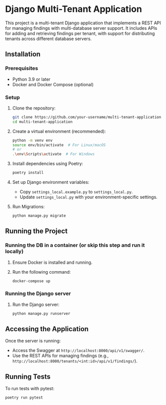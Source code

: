 # Django Multi-Tenant Application

This project is a multi-tenant Django application that implements a REST API for managing findings with multi-database server support. It includes APIs for adding and retrieving findings per tenant, with support for distributing tenants across different database servers.

## Installation

### Prerequisites

- Python 3.9 or later
- Docker and Docker Compose (optional)

### Setup

1. Clone the repository:

    ```bash
    git clone https://github.com/your-username/multi-tenant-application.git
    cd multi-tenant-application
    ```

2. Create a virtual environment (recommended):

    ```bash
    python -m venv env
    source env/bin/activate  # For Linux/macOS
    # or
    .\env\Scripts\activate  # For Windows
    ```

3. Install dependencies using Poetry:

    ```bash
    poetry install
    ```

4. Set up Django environment variables:

    - Copy `settings_local.example.py` to `settings_local.py`.
    - Update `settings_local.py` with your environment-specific settings.

5. Run Migrations:

    ```bash
    python manage.py migrate
    ```

## Running the Project

### Running the DB in a container (or skip this step and run it locally)

1. Ensure Docker is installed and running.
2. Run the following command:

    ```bash
    docker-compose up
    ```

### Running the Django server

1. Run the Django server:

    ```bash
    python manage.py runserver
    ```

## Accessing the Application

Once the server is running:

- Access the Swagger at `http://localhost:8000/api/v1/swagger/`.
- Use the REST APIs for managing findings (e.g., `http://localhost:8000/tenants/<int:id>/api/v1/findings/`).

## Running Tests

To run tests with pytest:

```bash
poetry run pytest
```
